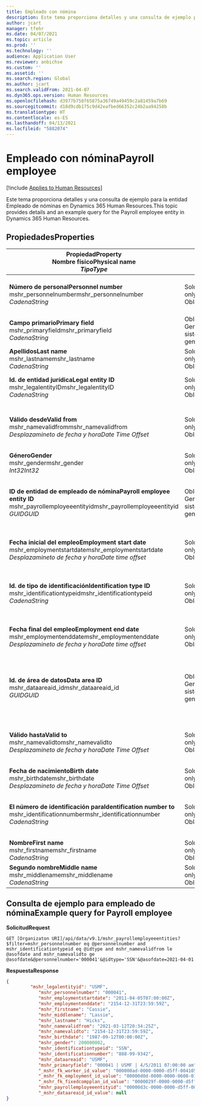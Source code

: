 ```yaml
---
title: Empleado con nómina
description: Este tema proporciona detalles y una consulta de ejemplo para la entidad Empleado de nóminas en Dynamics 365 Human Resources.
author: jcart
manager: tfehr
ms.date: 04/07/2021
ms.topic: article
ms.prod: ''
ms.technology: ''
audience: Application User
ms.reviewer: anbichse
ms.custom: ''
ms.assetid: ''
ms.search.region: Global
ms.author: jcart
ms.search.validFrom: 2021-04-07
ms.dyn365.ops.version: Human Resources
ms.openlocfilehash: d3977b758f65875a36749a49459c2a81459a7b69
ms.sourcegitcommit: d18d9cdb175c9d42eafbed66352c24b2aa94258b
ms.translationtype: HT
ms.contentlocale: es-ES
ms.lasthandoff: 04/13/2021
ms.locfileid: "5882074"
---
```

# <a name="payroll-employee"></a><span data-ttu-id="f16ea-103">Empleado con nómina</span><span class="sxs-lookup"><span data-stu-id="f16ea-103">Payroll employee</span></span>

[!include [Applies to Human Resources](../includes/applies-to-hr.md)]

<span data-ttu-id="f16ea-104">Este tema proporciona detalles y una consulta de ejemplo para la entidad Empleado de nóminas en Dynamics 365 Human Resources.</span><span class="sxs-lookup"><span data-stu-id="f16ea-104">This topic provides details and an example query for the Payroll employee entity in Dynamics 365 Human Resources.</span></span>

## <a name="properties"></a><span data-ttu-id="f16ea-105">Propiedades</span><span class="sxs-lookup"><span data-stu-id="f16ea-105">Properties</span></span>

| <span data-ttu-id="f16ea-106">Propiedad</span><span class="sxs-lookup"><span data-stu-id="f16ea-106">Property</span></span><br><span data-ttu-id="f16ea-107">**Nombre físico**</span><span class="sxs-lookup"><span data-stu-id="f16ea-107">**Physical name**</span></span><br><span data-ttu-id="f16ea-108">**_Tipo_**</span><span class="sxs-lookup"><span data-stu-id="f16ea-108">**_Type_**</span></span> | <span data-ttu-id="f16ea-109">Utilizar</span><span class="sxs-lookup"><span data-stu-id="f16ea-109">Use</span></span> | <span data-ttu-id="f16ea-110">Descripción</span><span class="sxs-lookup"><span data-stu-id="f16ea-110">Description</span></span> |
| --- | --- | --- |
| <span data-ttu-id="f16ea-111">**Número de personal**</span><span class="sxs-lookup"><span data-stu-id="f16ea-111">**Personnel number**</span></span><br><span data-ttu-id="f16ea-112">mshr_personnelnumber</span><span class="sxs-lookup"><span data-stu-id="f16ea-112">mshr_personnelnumber</span></span><br><span data-ttu-id="f16ea-113">*Cadena*</span><span class="sxs-lookup"><span data-stu-id="f16ea-113">*String*</span></span> | <span data-ttu-id="f16ea-114">Solo lectura</span><span class="sxs-lookup"><span data-stu-id="f16ea-114">Read-only</span></span><br><span data-ttu-id="f16ea-115">Obligatorio</span><span class="sxs-lookup"><span data-stu-id="f16ea-115">Required</span></span> | <span data-ttu-id="f16ea-116">El número de personal exclusivo del empleado.</span><span class="sxs-lookup"><span data-stu-id="f16ea-116">The employee's unique personnel number.</span></span> |
| <span data-ttu-id="f16ea-117">**Campo primario**</span><span class="sxs-lookup"><span data-stu-id="f16ea-117">**Primary field**</span></span><br><span data-ttu-id="f16ea-118">mshr_primaryfield</span><span class="sxs-lookup"><span data-stu-id="f16ea-118">mshr_primaryfield</span></span><br><span data-ttu-id="f16ea-119">*Cadena*</span><span class="sxs-lookup"><span data-stu-id="f16ea-119">*String*</span></span> | <span data-ttu-id="f16ea-120">Obligatorio</span><span class="sxs-lookup"><span data-stu-id="f16ea-120">Required</span></span><br><span data-ttu-id="f16ea-121">Generado por el sistema</span><span class="sxs-lookup"><span data-stu-id="f16ea-121">System generated</span></span> |  |
| <span data-ttu-id="f16ea-122">**Apellidos**</span><span class="sxs-lookup"><span data-stu-id="f16ea-122">**Last name**</span></span><br><span data-ttu-id="f16ea-123">mshr_lastname</span><span class="sxs-lookup"><span data-stu-id="f16ea-123">mshr_lastname</span></span><br><span data-ttu-id="f16ea-124">*Cadena*</span><span class="sxs-lookup"><span data-stu-id="f16ea-124">*String*</span></span> | <span data-ttu-id="f16ea-125">Solo lectura</span><span class="sxs-lookup"><span data-stu-id="f16ea-125">Read only</span></span><br><span data-ttu-id="f16ea-126">Obligatorio</span><span class="sxs-lookup"><span data-stu-id="f16ea-126">Required</span></span> | <span data-ttu-id="f16ea-127">Apellido del empleado.</span><span class="sxs-lookup"><span data-stu-id="f16ea-127">Employee last name.</span></span> |
| <span data-ttu-id="f16ea-128">**Id. de entidad jurídica**</span><span class="sxs-lookup"><span data-stu-id="f16ea-128">**Legal entity ID**</span></span><br><span data-ttu-id="f16ea-129">mshr_legalentityID</span><span class="sxs-lookup"><span data-stu-id="f16ea-129">mshr_legalentityID</span></span><br><span data-ttu-id="f16ea-130">*Cadena*</span><span class="sxs-lookup"><span data-stu-id="f16ea-130">*String*</span></span> | <span data-ttu-id="f16ea-131">Solo lectura</span><span class="sxs-lookup"><span data-stu-id="f16ea-131">Read-only</span></span><br><span data-ttu-id="f16ea-132">Obligatorio</span><span class="sxs-lookup"><span data-stu-id="f16ea-132">Required</span></span> | <span data-ttu-id="f16ea-133">Especifica la entidad jurídica (empresa).</span><span class="sxs-lookup"><span data-stu-id="f16ea-133">Specifies the legal entity (company).</span></span> |
| <span data-ttu-id="f16ea-134">**Válido desde**</span><span class="sxs-lookup"><span data-stu-id="f16ea-134">**Valid from**</span></span><br><span data-ttu-id="f16ea-135">mshr_namevalidfrom</span><span class="sxs-lookup"><span data-stu-id="f16ea-135">mshr_namevalidfrom</span></span><br><span data-ttu-id="f16ea-136">*Desplazamineto de fecha y hora*</span><span class="sxs-lookup"><span data-stu-id="f16ea-136">*Date Time Offset*</span></span> | <span data-ttu-id="f16ea-137">Solo lectura</span><span class="sxs-lookup"><span data-stu-id="f16ea-137">Read-only</span></span> <br><span data-ttu-id="f16ea-138">Obligatorio</span><span class="sxs-lookup"><span data-stu-id="f16ea-138">Required</span></span> | <span data-ttu-id="f16ea-139">Fecha de inicio de la validez de la información del empleado.</span><span class="sxs-lookup"><span data-stu-id="f16ea-139">Date the employee information is valid from.</span></span>  |
| <span data-ttu-id="f16ea-140">**Género**</span><span class="sxs-lookup"><span data-stu-id="f16ea-140">**Gender**</span></span><br><span data-ttu-id="f16ea-141">mshr_gender</span><span class="sxs-lookup"><span data-stu-id="f16ea-141">mshr_gender</span></span><br><span data-ttu-id="f16ea-142">*Int32*</span><span class="sxs-lookup"><span data-stu-id="f16ea-142">*Int32*</span></span> | <span data-ttu-id="f16ea-143">Solo lectura</span><span class="sxs-lookup"><span data-stu-id="f16ea-143">Read-only</span></span><br><span data-ttu-id="f16ea-144">Obligatorio</span><span class="sxs-lookup"><span data-stu-id="f16ea-144">Required</span></span> | <span data-ttu-id="f16ea-145">El sexo del empleado.</span><span class="sxs-lookup"><span data-stu-id="f16ea-145">The employee's gender.</span></span> |
| <span data-ttu-id="f16ea-146">**ID de entidad de empleado de nómina**</span><span class="sxs-lookup"><span data-stu-id="f16ea-146">**Payroll employee entity ID**</span></span><br><span data-ttu-id="f16ea-147">mshr_payrollemployeeentityid</span><span class="sxs-lookup"><span data-stu-id="f16ea-147">mshr_payrollemployeeentityid</span></span><br><span data-ttu-id="f16ea-148">*GUID*</span><span class="sxs-lookup"><span data-stu-id="f16ea-148">*GUID*</span></span> | <span data-ttu-id="f16ea-149">Obligatorio</span><span class="sxs-lookup"><span data-stu-id="f16ea-149">Required</span></span><br><span data-ttu-id="f16ea-150">Generado por el sistema</span><span class="sxs-lookup"><span data-stu-id="f16ea-150">System generated</span></span> | <span data-ttu-id="f16ea-151">Valor GUID generado por el sistema para identificar de forma única el empleado.</span><span class="sxs-lookup"><span data-stu-id="f16ea-151">A system-generated GUID value to uniquely identify the employee.</span></span> |
| <span data-ttu-id="f16ea-152">**Fecha inicial del empleo**</span><span class="sxs-lookup"><span data-stu-id="f16ea-152">**Employment start date**</span></span><br><span data-ttu-id="f16ea-153">mshr_employmentstartdate</span><span class="sxs-lookup"><span data-stu-id="f16ea-153">mshr_employmentstartdate</span></span><br><span data-ttu-id="f16ea-154">*Desplazamineto de fecha y hora*</span><span class="sxs-lookup"><span data-stu-id="f16ea-154">*Date time offset*</span></span> | <span data-ttu-id="f16ea-155">Solo lectura</span><span class="sxs-lookup"><span data-stu-id="f16ea-155">Read-only</span></span><br><span data-ttu-id="f16ea-156">Obligatorio</span><span class="sxs-lookup"><span data-stu-id="f16ea-156">Required</span></span> | <span data-ttu-id="f16ea-157">La fecha de inicio del empleo del empleado.</span><span class="sxs-lookup"><span data-stu-id="f16ea-157">The start date of the employee's employment.</span></span> |
| <span data-ttu-id="f16ea-158">**Id. de tipo de identificación**</span><span class="sxs-lookup"><span data-stu-id="f16ea-158">**Identification type ID**</span></span><br><span data-ttu-id="f16ea-159">mshr_identificationtypeid</span><span class="sxs-lookup"><span data-stu-id="f16ea-159">mshr_identificationtypeid</span></span><br><span data-ttu-id="f16ea-160">*Cadena*</span><span class="sxs-lookup"><span data-stu-id="f16ea-160">*String*</span></span> |<span data-ttu-id="f16ea-161">Solo lectura</span><span class="sxs-lookup"><span data-stu-id="f16ea-161">Read-only</span></span><br><span data-ttu-id="f16ea-162">Obligatorio</span><span class="sxs-lookup"><span data-stu-id="f16ea-162">Required</span></span> | <span data-ttu-id="f16ea-163">El tipo de identificación definido para el empleado.</span><span class="sxs-lookup"><span data-stu-id="f16ea-163">The identification type defined for the employee.</span></span> |
| <span data-ttu-id="f16ea-164">**Fecha final del empleo**</span><span class="sxs-lookup"><span data-stu-id="f16ea-164">**Employment end date**</span></span><br><span data-ttu-id="f16ea-165">mshr_employmentenddate</span><span class="sxs-lookup"><span data-stu-id="f16ea-165">mshr_employmentenddate</span></span><br><span data-ttu-id="f16ea-166">*Desplazamineto de fecha y hora*</span><span class="sxs-lookup"><span data-stu-id="f16ea-166">*Date time offset*</span></span> | <span data-ttu-id="f16ea-167">Solo lectura</span><span class="sxs-lookup"><span data-stu-id="f16ea-167">Read-only</span></span><br><span data-ttu-id="f16ea-168">Obligatorio</span><span class="sxs-lookup"><span data-stu-id="f16ea-168">Required</span></span> |<span data-ttu-id="f16ea-169">La fecha de finalización del empleo del empleado.</span><span class="sxs-lookup"><span data-stu-id="f16ea-169">The end of the employee's employment.</span></span>  |
| <span data-ttu-id="f16ea-170">**Id. de área de datos**</span><span class="sxs-lookup"><span data-stu-id="f16ea-170">**Data area ID**</span></span><br><span data-ttu-id="f16ea-171">mshr_dataareaid_id</span><span class="sxs-lookup"><span data-stu-id="f16ea-171">mshr_dataareaid_id</span></span><br><span data-ttu-id="f16ea-172">*GUID*</span><span class="sxs-lookup"><span data-stu-id="f16ea-172">*GUID*</span></span> | <span data-ttu-id="f16ea-173">Obligatorio</span><span class="sxs-lookup"><span data-stu-id="f16ea-173">Required</span></span> <br><span data-ttu-id="f16ea-174">Generado por el sistema</span><span class="sxs-lookup"><span data-stu-id="f16ea-174">System generated</span></span> | <span data-ttu-id="f16ea-175">Valor GUID generado por el sistema que identifica a la entidad jurídica (empresa).</span><span class="sxs-lookup"><span data-stu-id="f16ea-175">System-generated GUID value identifying the legal entity (company).</span></span> |
| <span data-ttu-id="f16ea-176">**Válido hasta**</span><span class="sxs-lookup"><span data-stu-id="f16ea-176">**Valid to**</span></span><br><span data-ttu-id="f16ea-177">mshr_namevalidto</span><span class="sxs-lookup"><span data-stu-id="f16ea-177">mshr_namevalidto</span></span><br><span data-ttu-id="f16ea-178">*Desplazamineto de fecha y hora*</span><span class="sxs-lookup"><span data-stu-id="f16ea-178">*Date Time Offset*</span></span> |  <span data-ttu-id="f16ea-179">Solo lectura</span><span class="sxs-lookup"><span data-stu-id="f16ea-179">Read-only</span></span><br><span data-ttu-id="f16ea-180">Obligatorio</span><span class="sxs-lookup"><span data-stu-id="f16ea-180">Required</span></span> | <span data-ttu-id="f16ea-181">Fecha de finalización de la validez de la información del empleado.</span><span class="sxs-lookup"><span data-stu-id="f16ea-181">Date the employee information is valid to.</span></span> |
| <span data-ttu-id="f16ea-182">**Fecha de nacimiento**</span><span class="sxs-lookup"><span data-stu-id="f16ea-182">**Birth date**</span></span><br><span data-ttu-id="f16ea-183">mshr_birthdate</span><span class="sxs-lookup"><span data-stu-id="f16ea-183">mshr_birthdate</span></span><br><span data-ttu-id="f16ea-184">*Desplazamineto de fecha y hora*</span><span class="sxs-lookup"><span data-stu-id="f16ea-184">*Date Time Offset*</span></span> | <span data-ttu-id="f16ea-185">Solo lectura</span><span class="sxs-lookup"><span data-stu-id="f16ea-185">Read-only</span></span> <br><span data-ttu-id="f16ea-186">Obligatorio</span><span class="sxs-lookup"><span data-stu-id="f16ea-186">Required</span></span> | <span data-ttu-id="f16ea-187">La fecha de nacimiento del empleado.</span><span class="sxs-lookup"><span data-stu-id="f16ea-187">The employee's birth date</span></span> |
| <span data-ttu-id="f16ea-188">**El número de identificación para**</span><span class="sxs-lookup"><span data-stu-id="f16ea-188">**Identification number to**</span></span><br><span data-ttu-id="f16ea-189">mshr_identificationnumber</span><span class="sxs-lookup"><span data-stu-id="f16ea-189">mshr_identificationnumber</span></span><br><span data-ttu-id="f16ea-190">*Cadena*</span><span class="sxs-lookup"><span data-stu-id="f16ea-190">*String*</span></span> | <span data-ttu-id="f16ea-191">Solo lectura</span><span class="sxs-lookup"><span data-stu-id="f16ea-191">Read-only</span></span> <br><span data-ttu-id="f16ea-192">Obligatorio</span><span class="sxs-lookup"><span data-stu-id="f16ea-192">Required</span></span> |<span data-ttu-id="f16ea-193">El número de identificación definido para el empleado.</span><span class="sxs-lookup"><span data-stu-id="f16ea-193">The identification number defined for the employee.</span></span>  |
| <span data-ttu-id="f16ea-194">**Nombre**</span><span class="sxs-lookup"><span data-stu-id="f16ea-194">**First name**</span></span><br><span data-ttu-id="f16ea-195">mshr_firstname</span><span class="sxs-lookup"><span data-stu-id="f16ea-195">mshr_firstname</span></span><br><span data-ttu-id="f16ea-196">*Cadena*</span><span class="sxs-lookup"><span data-stu-id="f16ea-196">*String*</span></span> | <span data-ttu-id="f16ea-197">Solo lectura</span><span class="sxs-lookup"><span data-stu-id="f16ea-197">Read-only</span></span><br><span data-ttu-id="f16ea-198">Obligatorio</span><span class="sxs-lookup"><span data-stu-id="f16ea-198">Required</span></span> | <span data-ttu-id="f16ea-199">Nombre del empleado.</span><span class="sxs-lookup"><span data-stu-id="f16ea-199">Employee first name.</span></span> |
| <span data-ttu-id="f16ea-200">**Segundo nombre**</span><span class="sxs-lookup"><span data-stu-id="f16ea-200">**Middle name**</span></span><br><span data-ttu-id="f16ea-201">mshr_middlename</span><span class="sxs-lookup"><span data-stu-id="f16ea-201">mshr_middlename</span></span><br><span data-ttu-id="f16ea-202">*Cadena*</span><span class="sxs-lookup"><span data-stu-id="f16ea-202">*String*</span></span> | <span data-ttu-id="f16ea-203">Solo lectura</span><span class="sxs-lookup"><span data-stu-id="f16ea-203">Read-only</span></span><br><span data-ttu-id="f16ea-204">Obligatorio</span><span class="sxs-lookup"><span data-stu-id="f16ea-204">Required</span></span> |<span data-ttu-id="f16ea-205">Segundo nombre del empleado.</span><span class="sxs-lookup"><span data-stu-id="f16ea-205">Employee middle name.</span></span>  |

## <a name="example-query-for-payroll-employee"></a><span data-ttu-id="f16ea-206">Consulta de ejemplo para empleado de nómina</span><span class="sxs-lookup"><span data-stu-id="f16ea-206">Example query for Payroll employee</span></span>

<span data-ttu-id="f16ea-207">**Solicitud**</span><span class="sxs-lookup"><span data-stu-id="f16ea-207">**Request**</span></span>

```http
GET [Organizaton URI]/api/data/v9.1/mshr_payrollemployeeentities?$filter=mshr_personnelnumber eq @personnelnumber and mshr_identificationtypeid eq @idtype and mshr_namevalidfrom le @asofdate and mshr_namevalidto ge @asofdate&@personnelnumber='000041'&@idtype='SSN'&@asofdate=2021-04-01
```

<span data-ttu-id="f16ea-208">**Respuesta**</span><span class="sxs-lookup"><span data-stu-id="f16ea-208">**Response**</span></span>

```json
{
         "mshr_legalentityid": "USMF",
            "mshr_personnelnumber": "000041",
            "mshr_employmentstartdate": "2011-04-05T07:00:00Z",
            "mshr_employmentenddate": "2154-12-31T23:59:59Z",
            "mshr_firstname": "Cassie",
            "mshr_middlename": "Lassie",
            "mshr_lastname": "Hicks",
            "mshr_namevalidfrom": "2021-03-12T20:34:25Z",
            "mshr_namevalidto": "2154-12-31T23:59:59Z",
            "mshr_birthdate": "1987-09-12T00:00:00Z",
            "mshr_gender": 200000002,
            "mshr_identificationtypeid": "SSN",
            "mshr_identificationnumber": "888-99-9342",
            "mshr_dataareaid": "USMF",
            "mshr_primaryfield": "000041 | USMF | 4/5/2011 07:00:00 am",
            "_mshr_fk_worker_id_value": "000000ad-0000-0000-d5ff-004105000000",
            "_mshr_fk_employment_id_value": "00000d0d-0000-0000-0600-014105000000",
            "_mshr_fk_fixedcompplan_id_value": "0000029f-0000-0000-d5ff-004105000000",
            "mshr_payrollemployeeentityid": "00000d3c-0000-0000-d5ff-004105000000",
            "_mshr_dataareaid_id_value": null
}
```
